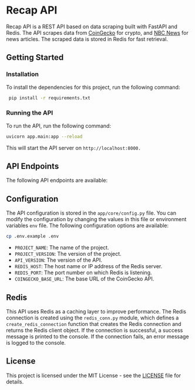 # Recap API

Recap API is a REST API based on data scraping built with FastAPI and Redis. The API scrapes data from [CoinGecko](https://www.coingecko.com) for crypto, and [NBC News](https://www.nbcnews.com) for news articles. The scraped data is stored in Redis for fast retrieval.

## Getting Started

### Installation

To install the dependencies for this project, run the following command:
    
```bash
 pip install -r requirements.txt
```

### Running the API

To run the API, run the following command:
        
```bash
uvicorn app.main:app --reload
```


This will start the API server on `http://localhost:8000.`

## API Endpoints

The following API endpoints are available:

<!-- In Progress -->

## Configuration

The API configuration is stored in the `app/core/config.py` file. You can modify the configuration by changing the values in this file or environment variables `env` file. The following configuration options are available:

```bash
cp .env.example .env
```

- `PROJECT_NAME`: The name of the project.
- `PROJECT_VERSION`: The version of the project.
- `API_VERSION`: The version of the API.
- `REDIS_HOST`: The host name or IP address of the Redis server.
- `REDIS_PORT`: The port number on which Redis is listening.
- `COINGECKO_BASE_URL`: The base URL of the CoinGecko API.

## Redis

This API uses Redis as a caching layer to improve performance. The Redis connection is created using the `redis_conn.py` module, which defines a `create_redis_connection` function that creates the Redis connection and returns the Redis client object. If the connection is successful, a success message is printed to the console. If the connection fails, an error message is logged to the console.

## License

This project is licensed under the MIT License - see the [LICENSE](LICENSE) file for details.